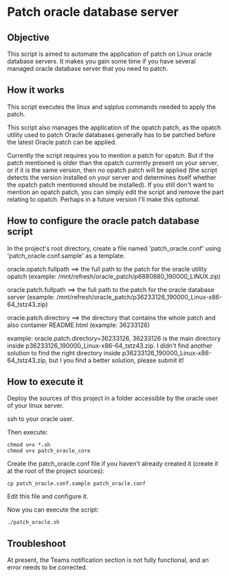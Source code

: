 # Patch oracle database server

## Objective
This script is aimed to automate the application of patch on Linux oracle database servers. It makes you gain some time if you have several managed oracle database server that you need to patch.

## How it works
This script executes the linux and sqlplus commands needed to apply the patch.

This script also manages the application of the opatch patch, as the opatch utility used to patch Oracle databases generally has to be patched before the latest Oracle patch can be applied.


Currently the script requires you to mention a patch for opatch. But if the patch mentioned is older than the opatch currently present on your server, or if it is the same version, then no opatch patch will be applied (the script detects the version installed on your server and determines itself whether the opatch patch mentioned should be installed). If you still don't want to mention an opatch patch, you can simply edit the script and remove the part relating to opatch. Perhaps in a future version I'll make this optional.

## How to configure the oracle patch database script
In the project's root directory, create a file named 'patch_oracle.conf' using 'patch_oracle.conf.sample' as a template.

oracle.opatch.fullpath ==> the full path to the patch for the oracle utility opatch (example: /mnt/refresh/oracle_patch/p6880880_190000_LINUX.zip)

oracle.patch.fullpath ==> the full path to the patch for the oracle database server (example: /mnt/refresh/oracle_patch/p36233126_190000_Linux-x86-64_tstz43.zip)

oracle.patch.directory ==> the directory that contains the whole patch and also container README.html (example: 36233126)

example: oracle.patch.directory=36233126, 36233126 is the main directory inside p36233126_190000_Linux-x86-64_tstz43.zip. I didn't find another solution to find the right directory inside p36233126_190000_Linux-x86-64_tstz43.zip, but I you find a better solution, please submit it!

## How to execute it
Deploy the sources of this project in a folder accessible by the oracle user of your linux server.

ssh to your oracle user.

Then execute:
```
chmod u+x *.sh
chmod u+x patch_oracle_core
```

Create the patch_oracle.conf file if you haven't already created it (create it at the root of the project sources):
```
cp patch_oracle.conf.sample patch_oracle.conf
```
Edit this file and configure it.

Now you can execute the script:
```
./patch_oracle.sh
```

## Troubleshoot
At present, the Teams notification section is not fully functional, and an error needs to be corrected.
